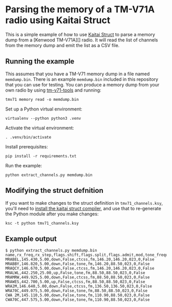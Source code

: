 # Parsing the memory of a TM-V71A radio using Kaitai Struct

This is a simple example of how to use [Kaitai Struct][] to parse a memory dump
from a [Kenwood TM-V71A][] radio. It will read the list of channels from the
memory dump and emit the list as a CSV file.

[kaitai struct]: http://kaitai.io
[kennwood tm-v71a]: https://www.kenwood.com/usa/com/amateur/tm-v71a/

## Running the example

This assumes that you have a TM-V71 memory dump in a file named `memdump.bin`.
There is an example `memdump.bin` included in this repository that you can use
for testing.  You can produce a memory dump from your own radio by using
[tm-v71-tools][] and running:

    tmv71 memory read -o memdump.bin

[tm-v71-tools]: https://github.com/larsks/tm-v71-tools

Set up a Python virtual environment:

    virtualenv --python python3 .venv

Activate the virtual environment:

    . .venv/bin/activate

Install prerequisites:

    pip install -r requirements.txt

Run the example:

    python extract_channels.py memdump.bin

## Modifying the struct defnition

If you want to make changes to the struct definition in `tmv71_channels.ksy`,
you'll need to [install the kaitai struct compiler][install], and use that to
re-generate the Python module after you make changes:

    ksc -t python tmv71_channels.ksy

[install]: http://kaitai.io/#download

## Example output

```
$ python extract_channels.py memdump.bin
name,rx_freq,rx_step,flags.shift,flags.split,flags.admit,mod,tone_frequency,ctcss_frequency,dcs_code,tx_step,extended_flags.flags.lockout
MRABEL,145.430,5.00,down,False,ctcss,fm,146.20,146.20,023,0,False
MRABBY,146.820,5.00,down,False,tone,fm,146.20,88.50,023,0,False
MRAQCY,146.670,5.00,down,False,ctcss,fm,146.20,146.20,023,0,False
MRALWL,442.250,25.00,up,False,tone,fm,88.50,88.50,023,0,False
MRAMRW,449.925,5.00,down,False,ctcss,fm,88.50,88.50,023,0,False
MRAWES,442.700,5.00,up,False,ctcss,fm,88.50,88.50,023,0,False
WRA2M,146.640,5.00,down,False,ctcss,fm,136.50,136.50,023,0,False
WRA70C,449.075,5.00,down,False,tone,fm,88.50,88.50,023,0,False
CWA 2M,145.110,5.00,down,False,tone,fm,110.90,88.50,023,0,False
CWA70C,447.575,5.00,down,False,tone,fm,110.90,88.50,023,0,False
```
